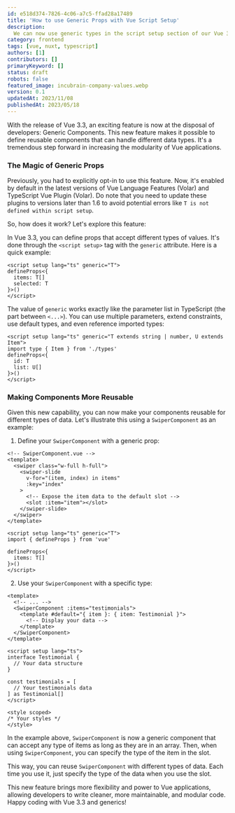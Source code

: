 ```yaml
---
id: e518d374-7826-4c06-a7c5-ffad28a17489
title: 'How to use Generic Props with Vue Script Setup'
description:
  We can now use generic types in the script setup section of our Vue 3.3 / Nuxt 3.5 components.
category: frontend
tags: [vue, nuxt, typescript]
authors: [1]
contributors: []
primaryKeyword: []
status: draft
robots: false
featured_image: incubrain-company-values.webp
version: 0.1
updatedAt: 2023/11/08
publishedAt: 2023/05/18
---
```


With the release of Vue 3.3, an exciting feature is now at the disposal of developers: Generic
Components. This new feature makes it possible to define reusable components that can handle
different data types. It's a tremendous step forward in increasing the modularity of Vue
applications.

### The Magic of Generic Props

Previously, you had to explicitly opt-in to use this feature. Now, it's enabled by default in the
latest versions of Vue Language Features (Volar) and TypeScript Vue Plugin (Volar). Do note that you
need to update these plugins to versions later than 1.6 to avoid potential errors like
`T is not defined within script setup`.

So, how does it work? Let's explore this feature:

In Vue 3.3, you can define props that accept different types of values. It's done through the
`<script setup>` tag with the `generic` attribute. Here is a quick example:

```vue
<script setup lang="ts" generic="T">
defineProps<{
  items: T[]
  selected: T
}>()
</script>
```

The value of `generic` works exactly like the parameter list in TypeScript (the part between
`<...>`). You can use multiple parameters, extend constraints, use default types, and even reference
imported types:

```vue
<script setup lang="ts" generic="T extends string | number, U extends Item">
import type { Item } from './types'
defineProps<{
  id: T
  list: U[]
}>()
</script>
```

### Making Components More Reusable

Given this new capability, you can now make your components reusable for different types of data.
Let's illustrate this using a `SwiperComponent` as an example:

1. Define your `SwiperComponent` with a generic prop:

```vue
<!-- SwiperComponent.vue -->
<template>
  <swiper class="w-full h-full">
    <swiper-slide
      v-for="(item, index) in items"
      :key="index"
    >
      <!-- Expose the item data to the default slot -->
      <slot :item="item"></slot>
    </swiper-slide>
  </swiper>
</template>

<script setup lang="ts" generic="T">
import { defineProps } from 'vue'

defineProps<{
  items: T[]
}>()
</script>
```

2. Use your `SwiperComponent` with a specific type:

```vue
<template>
  <!-- ... -->
  <SwiperComponent :items="testimonials">
    <template #default="{ item }: { item: Testimonial }">
      <!-- Display your data -->
    </template>
  </SwiperComponent>
</template>

<script setup lang="ts">
interface Testimonial {
  // Your data structure
}

const testimonials = [
  // Your testimonials data
] as Testimonial[]
</script>

<style scoped>
/* Your styles */
</style>
```

In the example above, `SwiperComponent` is now a generic component that can accept any type of items
as long as they are in an array. Then, when using `SwiperComponent`, you can specify the type of the
item in the slot.

This way, you can reuse `SwiperComponent` with different types of data. Each time you use it, just
specify the type of the data when you use the slot.

This new feature brings more flexibility and power to Vue applications, allowing developers to write
cleaner, more maintainable, and modular code. Happy coding with Vue 3.3 and generics!
